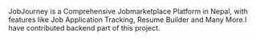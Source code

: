 JobJourney is a Comprehensive Jobmarketplace Platform in Nepal, with features like Job Application Tracking, Resume Builder and Many More.I have contributed backend part of this project.
